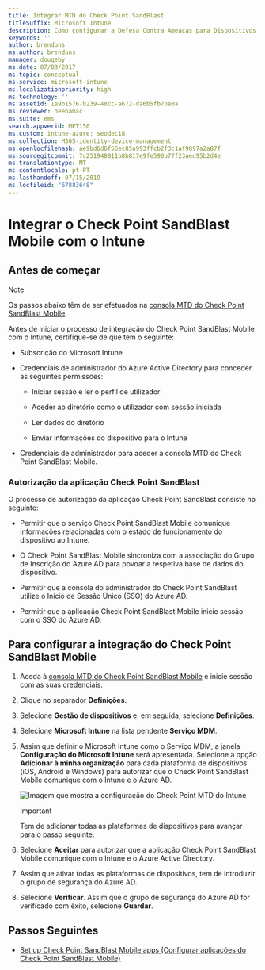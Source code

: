 ```yaml
---
title: Integrar MTD do Check Point SandBlast
titleSuffix: Microsoft Intune
description: Como configurar a Defesa Contra Ameaças para Dispositivos Móveis (MTD) do Check Point SandBlast com o Intune para controlar o acesso de dispositivos móveis aos seus recursos empresariais.
keywords: ''
author: brenduns
ms.author: brenduns
manager: dougeby
ms.date: 07/03/2017
ms.topic: conceptual
ms.service: microsoft-intune
ms.localizationpriority: high
ms.technology: ''
ms.assetid: 1e9b1576-b239-48cc-a672-da6b5fb7be0a
ms.reviewer: heenamac
ms.suite: ems
search.appverid: MET150
ms.custom: intune-azure; seodec18
ms.collection: M365-identity-device-management
ms.openlocfilehash: ae9bd6d6f56ec85a993ffcb2f3c1af9897a2a87f
ms.sourcegitcommit: 7c251948811b8b817e9fe590b77f23aed95b2d4e
ms.translationtype: MT
ms.contentlocale: pt-PT
ms.lasthandoff: 07/15/2019
ms.locfileid: "67883648"
---
```

# <a name="integrate-check-point-sandblast-mobile-with-intune"></a>Integrar o Check Point SandBlast Mobile com o Intune

## <a name="before-you-begin"></a>Antes de começar

> [!NOTE] 
> Os passos abaixo têm de ser efetuados na [consola MTD do Check Point SandBlast Mobile](https://intune-4.eu1.locsec.net/).

Antes de iniciar o processo de integração do Check Point SandBlast Mobile com o Intune, certifique-se de que tem o seguinte:

- Subscrição do Microsoft Intune

- Credenciais de administrador do Azure Active Directory para conceder as seguintes permissões:

  - Iniciar sessão e ler o perfil de utilizador

  - Aceder ao diretório como o utilizador com sessão iniciada

  - Ler dados do diretório

  - Enviar informações do dispositivo para o Intune

- Credenciais de administrador para aceder à consola MTD do Check Point SandBlast Mobile.

### <a name="check-point-sandblast-app-authorization"></a>Autorização da aplicação Check Point SandBlast

O processo de autorização da aplicação Check Point SandBlast consiste no seguinte:

- Permitir que o serviço Check Point SandBlast Mobile comunique informações relacionadas com o estado de funcionamento do dispositivo ao Intune.

- O Check Point SandBlast Mobile sincroniza com a associação do Grupo de Inscrição do Azure AD para povoar a respetiva base de dados do dispositivo.

- Permitir que a consola do administrador do Check Point SandBlast utilize o Início de Sessão Único (SSO) do Azure AD.

- Permitir que a aplicação Check Point SandBlast Mobile inicie sessão com o SSO do Azure AD.

## <a name="to-set-up-check-point-sandblast-mobile-integration"></a>Para configurar a integração do Check Point SandBlast Mobile

1. Aceda à [consola MTD do Check Point SandBlast Mobile](https://intune-4.eu1.locsec.net/) e inicie sessão com as suas credenciais.

2. Clique no separador **Definições**.

3. Selecione **Gestão de dispositivos** e, em seguida, selecione **Definições**.

4. Selecione **Microsoft Intune** na lista pendente **Serviço MDM**.

5. Assim que definir o Microsoft Intune como o Serviço MDM, a janela **Configuração do Microsoft Intune** será apresentada. Selecione a opção **Adicionar à minha organização** para cada plataforma de dispositivos (iOS, Android e Windows) para autorizar que o Check Point SandBlast Mobile comunique com o Intune e o Azure AD.

    ![Imagem que mostra a configuração do Check Point MTD do Intune](./media/checkpoint-MTD-1.PNG)

    > [!IMPORTANT]
    > Tem de adicionar todas as plataformas de dispositivos para avançar para o passo seguinte.

6. Selecione **Aceitar** para autorizar que a aplicação Check Point SandBlast Mobile comunique com o Intune e o Azure Active Directory.

7. Assim que ativar todas as plataformas de dispositivos, tem de introduzir o grupo de segurança do Azure AD.

8. Selecione **Verificar**. Assim que o grupo de segurança do Azure AD for verificado com êxito, selecione **Guardar**.

## <a name="next-steps"></a>Passos Seguintes

- [Set up Check Point SandBlast Mobile apps (Configurar aplicações do Check Point SandBlast Mobile)](mtd-apps-ios-app-configuration-policy-add-assign.md)
